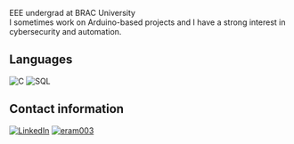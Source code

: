 EEE undergrad at BRAC University <br/>
I sometimes work on Arduino-based projects and I have a strong interest in cybersecurity and automation.

## Languages
![C](https://img.shields.io/badge/c-%2300599C.svg?style=for-the-badge&logo=c&logoColor=white)
![SQL](https://img.shields.io/badge/sql-%2300599C.svg?style=for-the-badge&logo=sql&logoColor=white)

## Contact information
[![LinkedIn](https://img.shields.io/badge/linkedin-%230077B5.svg?style=for-the-badge&logo=linkedin&logoColor=white)](https://www.linkedin.com/in/eram003/)
[![eram003](https://img.shields.io/badge/eram003-%2312100E.svg?style=for-the-badge&logo=internet-explorer&logoColor=white)](https://eram003.github.io/003/)
